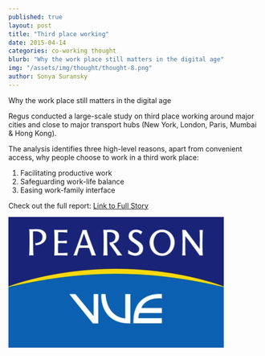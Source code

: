 ```yaml
---
published: true
layout: post
title: "Third place working"
date: 2015-04-14
categories: co-working thought
blurb: "Why the work place still matters in the digital age"
img: "/assets/img/thought/thought-8.png"
author: Sonya Suransky
---
```


Why the work place still matters in the digital age

Regus conducted a large-scale study on third place working around major cities and close to major transport hubs (New York, London, Paris, Mumbai & Hong Kong).

The analysis identifies three high-level reasons, apart from convenient access, why people choose to work in a third work place:

1.	Facilitating productive work
2.	Safeguarding work-life balance
3.	Easing work-family interface


Check out the full report: [Link to Full Story](http://www.regus.fr/images/Third%20Place%20Whitepaper_LowRes_tcm308-44973.pdf)

![alt text](/assets/img/thought/thought-8.png "Image")
